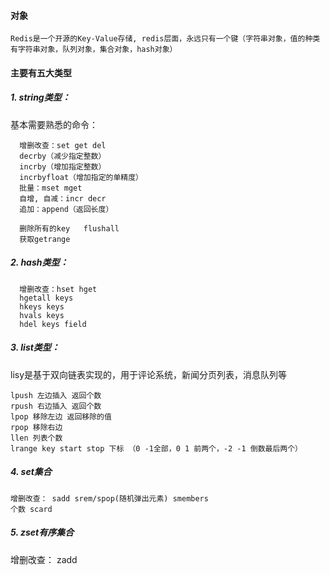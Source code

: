 
#### 对象
 ```
 Redis是一个开源的Key-Value存储, redis层面，永远只有一个键（字符串对象，值的种类有字符串对象，队列对象，集合对象，hash对象）
 ```
 
#### 主要有五大类型
 
##### 1. string类型：
  基本需要熟悉的命令：
  ```
    增删改查：set get del 
    decrby（减少指定整数）
    incrby（增加指定整数）
    incrbyfloat（增加指定的单精度）
    批量：mset mget 
    自增, 自减：incr decr
    追加：append（返回长度）

    删除所有的key   flushall
    获取getrange
  ```

##### 2. hash类型：
  ```
    增删改查：hset hget
    hgetall keys
    hkeys keys
    hvals keys
    hdel keys field
  ```

##### 3. list类型：
lisy是基于双向链表实现的，用于评论系统，新闻分页列表，消息队列等

```
lpush 左边插入 返回个数
rpush 右边插入 返回个数
lpop 移除左边 返回移除的值
rpop 移除右边
llen 列表个数
lrange key start stop 下标 （0 -1全部，0 1 前两个，-2 -1 倒数最后两个）
```


##### 4. set集合
   ```
   增删改查： sadd srem/spop(随机弹出元素) smembers
   个数 scard
   ```

##### 5. zset有序集合
   增删改查： zadd
